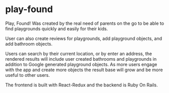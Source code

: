 # play-found

Play, Found! Was created by the real need of parents on the go to be able to find playgrounds quickly and easily for their kids. 

User can also create reviews for playgrounds, add playground objects, and add bathroom objects.

Users can search by their current location, or by enter an address, the rendered results will include user created bathrooms and playgrounds
in addition to Google generated playground objects. As more users engage with the app and create more objects the result base will
grow and be more useful to other users. 

The frontend is built with React-Redux and the backend is Ruby On Rails. 
